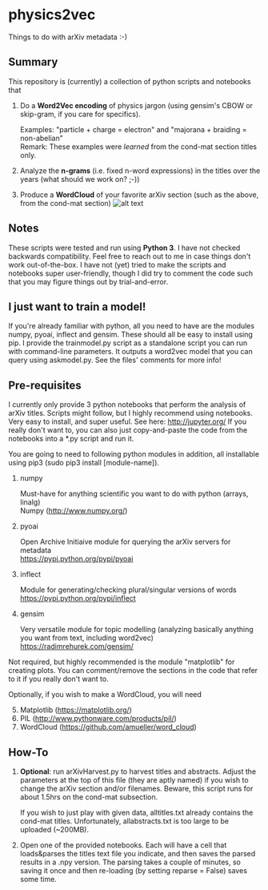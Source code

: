 # physics2vec
Things to do with arXiv metadata :-)

## Summary
This repository is (currently) a collection of python scripts and notebooks that
1. Do a **Word2Vec encoding** of physics jargon (using gensim's CBOW or skip-gram, if you care for specifics).
   
   Examples: "particle + charge = electron" and "majorana + braiding = non-abelian"  
   Remark: These examples were _learned_ from the cond-mat section titles only.

2. Analyze the **n-grams** (i.e. fixed n-word expressions) in the titles over the years (what should we work on? ;-))
3. Produce a **WordCloud** of your favorite arXiv section (such as the above, from the cond-mat section)
![alt text](https://raw.githubusercontent.com/everthemore/physics2vec/master/caltechwordcloud.png "arXiv:cond-mat wordcloud")

## Notes
These scripts were tested and run using **Python 3**. I have not checked backwards compatibility.
Feel free to reach out to me in case things don't work out-of-the-box. I have not (yet) tried to make the scripts
and notebooks super user-friendly, though I did try to comment the code such that you may figure things out by
trial-and-error. 

## I just want to train a model! ##
If you're already familiar with python, all you need to have are the modules numpy, pyoai, inflect and gensim. These should all be easy to install using pip. I provide the trainmodel.py script as a standalone script you can run with command-line parameters. It outputs a word2vec model that you can query using askmodel.py. See the files' comments for more info!

## Pre-requisites
I currently only provide 3 python notebooks that perform the analysis of arXiv titles. Scripts might follow, but I highly 
recommend using notebooks. Very easy to install, and super useful. See here: http://jupyter.org/ If you really don't want to,
you can also just copy-and-paste the code from the notebooks into a \*.py script and run it.

You are going to need to following python modules in addition, all installable using pip3 (sudo pip3 install [module-name]).

1. numpy 

   Must-have for anything scientific you want to do with python (arrays, linalg)     
   Numpy (http://www.numpy.org/)
   
2. pyoai 

   Open Archive Initiaive module for querying the arXiv servers for metadata     
   https://pypi.python.org/pypi/pyoai
   
3. inflect
   
   Module for generating/checking plural/singular versions of words     
   https://pypi.python.org/pypi/inflect
   
4. gensim

   Very versatile module for topic modelling (analyzing basically anything you want from text, including word2vec)  
   https://radimrehurek.com/gensim/

Not required, but highly recommended is the module "matplotlib" for creating plots. You can comment/remove the
sections in the code that refer to it if you really don't want to. 

Optionally, if you wish to make a WordCloud, you will need

5. Matplotlib (https://matplotlib.org/)
6. PIL (http://www.pythonware.com/products/pil/)
7. WordCloud (https://github.com/amueller/word_cloud)


## How-To

1. **Optional**: run arXivHarvest.py to harvest titles and abstracts. Adjust the parameters at the top of 
this file (they are aptly named) if you wish to change the arXiv section and/or filenames. Beware, this script runs for
about 1.5hrs on the cond-mat subsection. 

   If you wish to just play with given data, alltitles.txt already contains the cond-mat titles. 
   Unfortunately, allabstracts.txt is too large to be uploaded (~200MB). 
   
2. Open one of the provided notebooks. Each will have a cell that loads&parses the titles text file you indicate, and then 
saves the parsed results in a .npy version. The parsing takes a couple of minutes, so saving it once and then re-loading
(by setting reparse = False) saves some time.

